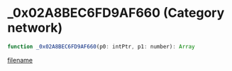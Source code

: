 # _0x02A8BEC6FD9AF660 (Category network)

```js
function _0x02A8BEC6FD9AF660(p0: intPtr, p1: number): Array
```

[filename](_0x02A8BEC6FD9AF660_m.md ':include')